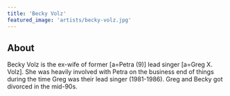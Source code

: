 ```yaml
---
title: 'Becky Volz'
featured_image: 'artists/becky-volz.jpg'
---
```


## About

Becky Volz is the ex-wife of former [a=Petra (9)] lead singer [a=Greg X. Volz]. She was heavily involved with Petra on the business end of things during the time Greg was their lead singer (1981-1986). Greg and Becky got divorced in the mid-90s.
